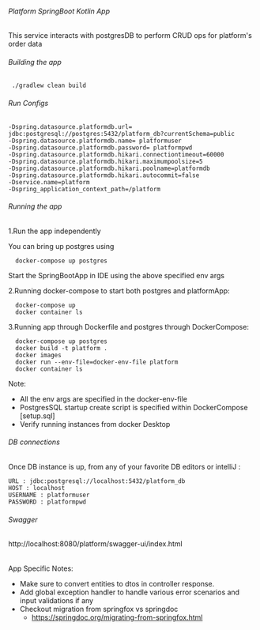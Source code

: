 ###### Platform SpringBoot Kotlin App

This service interacts with postgresDB to perform CRUD ops for platform's order data

###### Building the app

     ./gradlew clean build

###### Run Configs

    -Dspring.datasource.platformdb.url= jdbc:postgresql://postgres:5432/platform_db?currentSchema=public
    -Dspring.datasource.platformdb.name= platformuser
    -Dspring.datasource.platformdb.password= platformpwd
    -Dspring.datasource.platformdb.hikari.connectiontimeout=60000
    -Dspring.datasource.platformdb.hikari.maximumpoolsize=5
    -Dspring.datasource.platformdb.hikari.poolname=platformdb
    -Dspring.datasource.platformdb.hikari.autocommit=false
    -Dservice.name=platform
    -Dspring_application_context_path=/platform

###### Running the app

1.Run the app independently

You can bring up postgres using

      docker-compose up postgres

Start the SpringBootApp in IDE using the above specified env args

2.Running docker-compose to start both postgres and platformApp:

      docker-compose up 
      docker container ls

3.Running app through Dockerfile and postgres through DockerCompose:

      docker-compose up postgres
      docker build -t platform .
      docker images
      docker run --env-file=docker-env-file platform
      docker container ls

Note:

* All the env args are specified in the docker-env-file
* PostgresSQL startup create script is specified within DockerCompose [setup.sql]
* Verify running instances from docker Desktop

###### DB connections

Once DB instance is up, from any of your favorite DB editors or intelliJ :

    URL : jdbc:postgresql://localhost:5432/platform_db
    HOST : localhost
    USERNAME : platformuser
    PASSWORD : platformpwd

###### Swagger

http://localhost:8080/platform/swagger-ui/index.html

######

App Specific Notes:

* Make sure to convert entities to dtos in controller response.
* Add global exception handler to handle various error scenarios and input validations if any
* Checkout migration from springfox vs springdoc
  - https://springdoc.org/migrating-from-springfox.html
